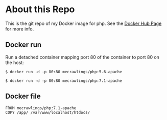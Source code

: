 # About this Repo

This is the git repo of my Docker image for php. See the [Docker Hub Page](https://hub.docker.com/r/mecrawlings/php/) for more info.  

## Docker run
Run a detached container mapping port 80 of the container to port 80 on the host:

`$ docker run -d -p 80:80 mecrawlings/php:5.6-apache`

`$ docker run -d -p 80:80 mecrawlings/php:7.1-apache`

## Docker file

```
FROM mecrawlings/php:7.1-apache  
COPY /app/ /var/www/localhost/htdocs/
```
